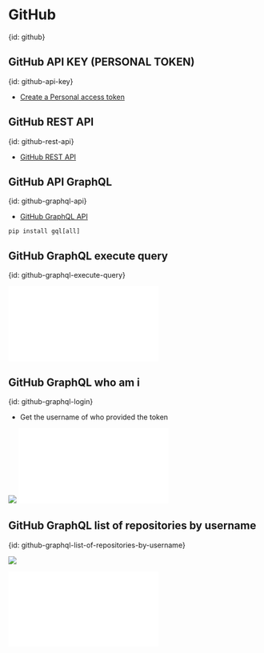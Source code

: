 # GitHub
{id: github}


## GitHub API KEY (PERSONAL TOKEN)
{id: github-api-key}

* [Create a Personal access token](https://docs.github.com/en/authentication/keeping-your-account-and-data-secure/creating-a-personal-access-token)

## GitHub REST API
{id: github-rest-api}

* [GitHub REST API](https://docs.github.com/en/rest)


## GitHub API GraphQL
{id: github-graphql-api}

* [GitHub GraphQL API](https://docs.github.com/en/graphql)

```
pip install gql[all]
```

## GitHub GraphQL execute query
{id: github-graphql-execute-query}

![](examples/github-graphql/run_query.py)

## GitHub GraphQL who am i
{id: github-graphql-login}

* Get the username of who provided the token

![](examples/github-graphql/login.gql)
![](examples/github-graphql/login.json)

## GitHub GraphQL list of repositories by username
{id: github-graphql-list-of-repositories-by-username}

![](examples/github-graphql/list_repositories_by_username.gql)

![](examples/github-graphql/list_repositories_by_username.json)
